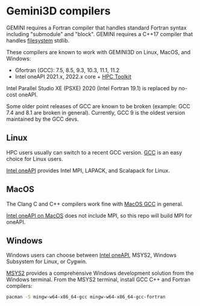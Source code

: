 # Gemini3D compilers

GEMINI requires a Fortran compiler that handles standard Fortran syntax including "submodule" and "block".
GEMINI requires a C++17 compiler that handles [filesystem](https://en.cppreference.com/w/cpp/filesystem) stdlib.

These compilers are known to work with GEMINI3D on Linux, MacOS, and Windows:

* Gfortran (GCC): 7.5, 8.5, 9.3, 10.3, 11.1, 11.2
* Intel oneAPI 2021.x, 2022.x core + [HPC Toolkit](https://software.intel.com/content/www/us/en/develop/tools/oneapi/hpc-toolkit.html)

Intel Parallel Studio XE (PSXE) 2020 (Intel Fortran 19.1) is replaced by no-cost oneAPI.

Some older point releases of GCC are known to be broken (example: GCC 7.4 and 8.1 are broken in general).
Currently, GCC 9 is the oldest version maintained by the GCC devs.

## Linux

HPC users usually can switch to a recent GCC version.
[GCC](./Linux_gcc.md) is an easy choice for Linux users.

[Intel oneAPI](./Linux_intel_oneapi.md)
provides Intel MPI, LAPACK, and Scalapack for Linux.

## MacOS

The Clang C and C++ compilers work fine with [MacOS GCC](./MacOS_gcc.md) in general.

[Intel oneAPI on MacOS](./MacOS_intel_oneapi.md) does not include MPI, so this repo will build MPI for oneAPI.

## Windows

Windows users can choose between
[Intel oneAPI](./Windows_intel_oneapi.md),
MSYS2, Windows Subsystem for Linux, or Cygwin.

[MSYS2](https://www.scivision.dev/install-msys2-windows)
provides a comprehensive Windows development solution from the Windows terminal.
From the MSYS2 terminal, install GCC C++ and Fortran compilers:

```sh
pacman -S mingw-w64-x86_64-gcc mingw-w64-x86_64-gcc-fortran
```
